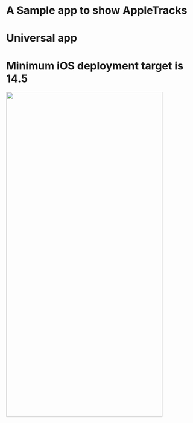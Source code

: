 # A Sample app to show AppleTracks
# Universal app 
# Minimum iOS deployment target is 14.5


<img src="https://user-images.githubusercontent.com/532928/146884739-203ac2b7-f565-483b-aece-ad5fe2fa3e1a.png" width="414" height="862">


